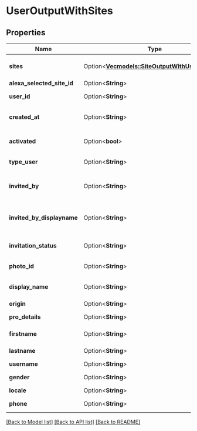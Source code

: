 # UserOutputWithSites

## Properties

Name | Type | Description | Notes
------------ | ------------- | ------------- | -------------
**sites** | Option<[**Vec<models::SiteOutputWithUserRelation>**](SiteOutputWithUserRelation.md)> | User associated sites. | [optional]
**alexa_selected_site_id** | Option<**String**> |  | [optional]
**user_id** | Option<**String**> | User identifier. | [optional]
**created_at** | Option<**String**> | User creation date. | [optional]
**activated** | Option<**bool**> | Is user account activated? | [optional]
**type_user** | Option<**String**> | Type of user. | [optional]
**invited_by** | Option<**String**> | Identifier of user who invited this user. | [optional]
**invited_by_displayname** | Option<**String**> | Username of user who invited this user. | [optional]
**invitation_status** | Option<**String**> | User invitation status. | [optional]
**photo_id** | Option<**String**> | Identifier of user photo. | [optional]
**display_name** | Option<**String**> | Name to display for this user. | [optional]
**origin** | Option<**String**> | User origin. | [optional]
**pro_details** | Option<**String**> | User pro details. | [optional]
**firstname** | Option<**String**> | User firstname. | [optional]
**lastname** | Option<**String**> | User lastname. | [optional]
**username** | Option<**String**> | User email. | [optional]
**gender** | Option<**String**> | User gender. | [optional]
**locale** | Option<**String**> | User locale. | [optional]
**phone** | Option<**String**> | User phone number. | [optional]

[[Back to Model list]](../README.md#documentation-for-models) [[Back to API list]](../README.md#documentation-for-api-endpoints) [[Back to README]](../README.md)


